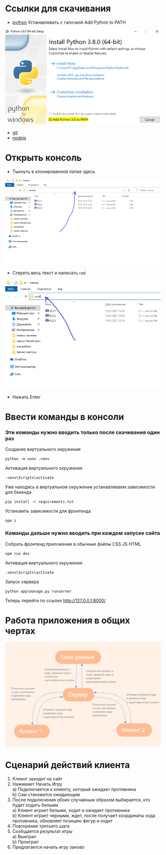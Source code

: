 # Ссылки для скачивания

- [python](https://www.python.org/ftp/python/3.8.0/python-3.8.0-amd64.exe) Устанавливать с галочкой Add Python to PATH


![](pyinstall.png)


- [git](https://github.com/git-for-windows/git/releases/download/v2.30.0.windows.2/Git-2.30.0.2-64-bit.exe)
- [nodejs](https://nodejs.org/dist/v14.15.3/node-v14.15.3-x64.msi)

# Открыть консоль
- Тыкнуть в клонированной папке здесь


![](1.png)


- Стереть весь текст и написать `cmd`


![](2.png)


- Нажать Enter

# Ввести команды в консоли

### Эти команды нужно вводить только после скачивания один раз

Создание виртуального окружения
```
python -m venv .venv
```
Активация виртуального окружения
```
.venv\Scripts\activate
```
Уже находясь в виртуальном окружении устанавливаем зависимости для бекенда
```
pip install -r requirements.txt
```
Установить зависимости для фронтенда
```
npm i
```

### Команды дальше нужно вводить при каждом запуске сайта

Собрать фронтенд приложение в обычные файлы CSS JS HTML
```
npm run dev
```
Активация виртуального окружения
```
.venv\Scripts\activate
```
Запуск сервера
```
python app\manage.py runserver
```
Теперь перейти по ссылке http://127.0.0.1:8000/

# Работа приложения в общих чертах  
![](mindmap.png)

# Сценарий действий клиента
1) Клиент заходит на сайт
2) Нажимает Начать Игру<br>
  a) Подключается к клиенту, который ожидает противника<br>
  b) Сам становится ожидающим
3) После подключения обоих случайным образом выбирается, кто будет ходить белыми<br>
  a) Клиент играет белыми, ходит и ожидает противника<br>
  b) Клиент играет черными, ждет, после получает координаты хода противника, обновляет позицию фигур и ходит
4) Повторение третьего шага
5) Сообщается результат игры<br>
  a) Выиграл<br>
  b) Проиграл
6) Предлагается начать игру заново
